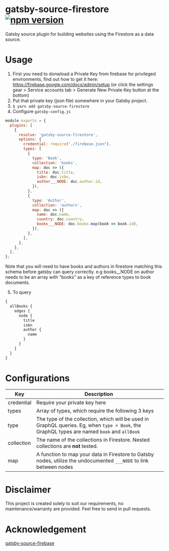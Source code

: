 # gatsby-source-firestore [![npm version](https://badge.fury.io/js/gatsby-source-firestore.svg)](https://badge.fury.io/js/gatsby-source-firestore)

Gatsby source plugin for building websites using the Firestore as a data source.

# Usage
1. First you need to donwload a Private Key from firebase for privileged environments, find out how to get it here: https://firebase.google.com/docs/admin/setup (or click the settings gear > Service accounts tab > Generate New Private Key button at the bottom)
2. Put that private key (json file) somewhere in your Gatsby project.
3. `$ yarn add gatsby-source-firestore`
4. Configure `gatsby-config.js`

```javascript
module.exports = {
  plugins: [
    {
      resolve: 'gatsby-source-firestore',
      options: {
        credential: require("./firebase.json"),
        types: [
          {
            type: 'Book',
            collection: 'books',
            map: doc => ({
              title: doc.title,
              isbn: doc.isbn,
              author___NODE: doc.author.id,
            }),
          },
          {
            type: 'Author',
            collection: 'authors',
            map: doc => ({
              name: doc.name,
              country: doc.country,
              books___NODE: doc.books.map(book => book.id),
            }),
          },
        ],
      },
    },
  ],
};

```
Note that you will need to have books and authors in firestore matching this schema before gatsby can query correctly. e.g books__NODE on author needs to be an array with "books" as a key of reference types to book documents.

5. To query
```graphql
{
  allBooks {
    edges {
      node {
        title
        isbn
        author {
          name
        }
      }
    }
  }
}
```

# Configurations
Key|Description
---|---
credential|Require your private key here
types| Array of types, which require the following 3 keys
type|The type of the collection, which will be used in GraphQL queries. Eg, when `type = Book`, the GraphQL types are named `book` and `allBook`
collection|The name of the collections in Firestore. Nested collections are **not** tested.
map|A function to map your data in Firestore to Gatsby nodes, utilize the undocumented `___NODE` to link between nodes

# Disclaimer
This project is created solely to suit our requirements, no maintenance/warranty are provided. Feel free to send in pull requests.

# Acknowledgement
[gatsby-source-firebase](https://github.com/ReactTraining/gatsby-source-firebase)
